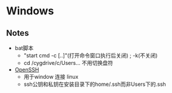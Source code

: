# Windows

## Notes

- bat脚本
    - "start cmd -c [..]"(打开命令窗口执行后关闭) ; -k(不关闭)
    - cd /cygdrive/c/Users...   不用切换盘符
- [OpenSSH](https://linux.linuxidc.com/index.php?folder=MjAxNMTq18rBzy8y1MIvMTTI1S9XaW5kb3dzIDfD/MHu0NDPwsq508NTU0jNqLn9w9jUv7XHwrxMaW51eA==)
    - 用于window 连接 linux
    - ssh公钥和私钥在安装目录下的home/.ssh而非Users下的.ssh